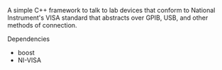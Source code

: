A simple C++ framework to talk to lab devices that conform to National
Instrument's VISA standard that abstracts over GPIB, USB, and other
methods of connection.

Dependencies

* boost
* NI-VISA
